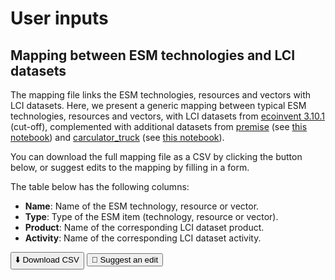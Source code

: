 # User inputs

## Mapping between ESM technologies and LCI datasets

The mapping file links the ESM technologies, resources and vectors with LCI datasets. Here, we present a generic mapping 
between typical ESM technologies, resources and vectors, with LCI datasets from 
[ecoinvent 3.10.1](https://support.ecoinvent.org/ecoinvent-version-3.10.1) (cut-off), complemented with additional 
datasets from [premise](https://github.com/polca/premise) 
(see [this notebook](https://github.com/matthieu-str/mescal/blob/master/dev/import_premise_db.ipynb)) and 
[carculator_truck](https://github.com/Laboratory-for-Energy-Systems-Analysis/carculator_truck) 
(see [this notebook](https://github.com/matthieu-str/mescal/blob/master/dev/carculator.ipynb)).

You can download the full mapping file as a CSV by clicking the button below, or suggest edits to the mapping
by filling in a form.

The table below has the following columns:
- **Name**: Name of the ESM technology, resource or vector.
- **Type**: Type of the ESM item (technology, resource or vector).
- **Product**: Name of the corresponding LCI dataset product.
- **Activity**: Name of the corresponding LCI dataset activity.

<div id="table-container"></div>

<button id="download-btn">⬇️ Download CSV</button>
<button id="form-btn">📝 Suggest an edit</button>

<script src="https://code.jquery.com/jquery-3.6.0.min.js"></script>
<script src="https://cdn.datatables.net/1.13.6/js/jquery.dataTables.min.js"></script>
<link rel="stylesheet" href="https://cdn.datatables.net/1.13.6/css/jquery.dataTables.min.css">

<script src="https://cdn.jsdelivr.net/npm/papaparse@5.4.1/papaparse.min.js"></script>
<script>
const csvPath = '/_static/mapping_generic.csv';
const formLink = 'https://forms.gle/3Yu1qjrpMp7gMfgH8';

fetch(csvPath)
  .then(response => response.text())
  .then(data => {
    const parsed = Papa.parse(data.trim(), { skipEmptyLines: true });
    const rows = parsed.data;
    const headers = rows[0];
    const body = rows.slice(1).filter(r => r.length === headers.length);

    let html = '<table id="data-table" class="display"><thead><tr>';
    headers.forEach(h => html += `<th>${h}</th>`);
    html += '</tr></thead><tbody>';
    body.forEach(r => {
      html += '<tr>' + r.map(c => `<td>${c}</td>`).join('') + '</tr>';
    });
    html += '</tbody></table>';
    document.getElementById('table-container').innerHTML = html;

    $('#data-table').DataTable();
    document.getElementById('download-btn').onclick = () => window.open(csvPath);
    document.getElementById('form-btn').onclick = () => window.open(formLink, '_blank');
  });
</script>